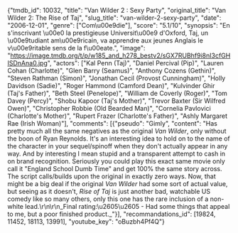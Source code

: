 {"tmdb_id": 10032, "title": "Van Wilder 2 : Sexy Party", "original_title": "Van Wilder 2: The Rise of Taj", "slug_title": "van-wilder-2-sexy-party", "date": "2006-12-01", "genre": ["Com\u00e9die"], "score": "5.1/10", "synopsis": "En s'inscrivant \u00e0 la prestigieuse Universit\u00e9 d'Oxford, Taj, un \u00e9tudiant am\u00e9ricain, va apprendre aux jeunes Anglais le v\u00e9ritable sens de la f\u00eate.", "image": "https://image.tmdb.org/t/p/w185_and_h278_bestv2/sGX7RUBhf9i8nI3cfGHISDnAna0.jpg", "actors": ["Kal Penn (Taj)", "Daniel Percival (Pip)", "Lauren Cohan (Charlotte)", "Glen Barry (Seamus)", "Anthony Cozens (Gethin)", "Steven Rathman (Simon)", "Jonathan Cecil (Provost Cunningham)", "Holly Davidson (Sadie)", "Roger Hammond (Camford Dean)", "Kulvinder Ghir (Taj's Father)", "Beth Steel (Penelope)", "William de Coverly (Roger)", "Tom Davey (Percy)", "Shobu Kapoor (Taj's Mother)", "Trevor Baxter (Sir Wilfred Owen)", "Christopher Robbie (Old Bearded Man)", "Cornelia Pavlovici (Charlotte's Mother)", "Rupert Frazer (Charlotte's Father)", "Ashly Margaret Rae (Irish Woman)"], "comments": [{"pseudo": "Gimly", "content": "Has pretty much all the same negatives as the original _Van Wilder_, only without the boon of Ryan Reynolds. It's an interesting idea to hold on to the name of the character in your sequel/spinoff when they don't actually appear in any way. And by interesting I mean stupid and a transparent attempt to cash in on brand recognition. Seriously you could play this exact same movie only call it \"England School Dumb Time\" and get 100% the same story across. The script calls/builds upon the original in exactly zero ways. Now, that might be a big deal if the original _Van Wilder_ had some sort of actual value, but seeing as it doesn't, _Rise of Taj_ is just another bad, watchable US comedy like so many others, only this one has the rare inclusion of a non-white lead.\r\n\r\n_Final rating:\u2605\u2605 - Had some things that appeal to me, but a poor finished product._"}], "recommandations_id": [19824, 11452, 18113, 13991], "youtube_key": "oBuzbh4Pf4Q"}